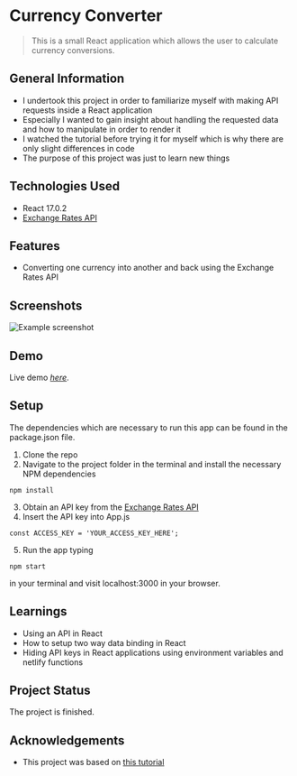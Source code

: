 # Currency Converter
> This is a small React application which allows the user to calculate currency conversions.



## General Information
- I undertook this project in order to familiarize myself with making API requests inside a React application
- Especially I wanted to gain insight about handling the requested data and how to manipulate in order to render it
- I watched the tutorial before trying it for myself which is why there are only slight differences in code
- The purpose of this project was just to learn new things



## Technologies Used
- React 17.0.2
- [Exchange Rates API](https://exchangeratesapi.io/)



## Features
- Converting one currency into another and back using the Exchange Rates API



## Screenshots
![Example screenshot](https://i.ibb.co/Ss0wr1y/currency-converter-screenshot.jpg)



## Demo
Live demo [_here_](https://clever-jennings-193293.netlify.app/).



## Setup
The dependencies which are necessary to run this app can be found in the package.json file.

1. Clone the repo
2. Navigate to the project folder in the terminal and install the necessary NPM dependencies
```
npm install
```
3. Obtain an API key from the [Exchange Rates API](https://exchangeratesapi.io/)
4. Insert the API key into App.js
```
const ACCESS_KEY = 'YOUR_ACCESS_KEY_HERE';
```
5. Run the app typing
```
npm start
```
in your terminal and visit localhost:3000 in your browser.



## Learnings
- Using an API in React
- How to setup two way data binding in React
- Hiding API keys in React applications using environment variables and netlify functions



## Project Status
The project is finished. 



## Acknowledgements
- This project was based on [this tutorial](https://www.youtube.com/watch?v=XN5elYWiSuw)



